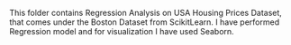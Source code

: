 This folder contains Regression Analysis on USA Housing Prices Dataset, that comes under the Boston Dataset from ScikitLearn. I have performed Regression model and for visualization I have used Seaborn.
